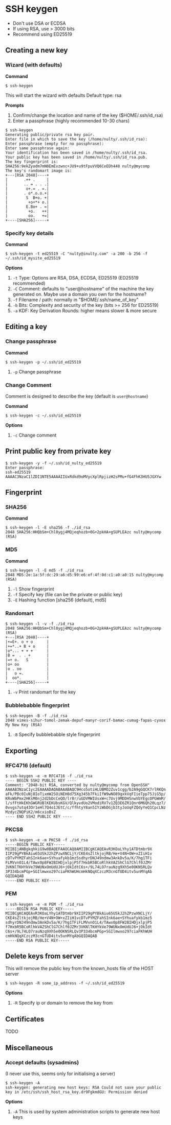 # SSH keygen

* Don't use DSA or ECDSA
* If using RSA, use > 3000 bits
* Recommend using ED25519

## Creating a new key

### Wizard (with defaults)

**Command**
```
$ ssh-keygen
```

This will start the wizard with defaults
Default type: rsa

**Prompts**
1. Confirm/change the location and name of the key ($HOME/.ssh/id_rsa)
2. Enter a passphrase (highly recommended 10-30 chars)

```
$ ssh-keygen
Generating public/private rsa key pair.
Enter file in which to save the key (/home/nulty/.ssh/id_rsa):
Enter passphrase (empty for no passphrase):
Enter same passphrase again:
Your identification has been saved in /home/nulty/.ssh/id_rsa.
Your public key has been saved in /home/nulty/.ssh/id_rsa.pub.
The key fingerprint is:
SHA256:9ekZyodm7mN0EmEvzwnc+JU9+u9tFpuVVQ6CeEDh448 nulty@mycomp
The key's randomart image is:
+---[RSA 2048]----+
|       .++ .     |
|       .. = . . .|
|        o+.= . =.|
|       . o*.o.o.+|
|        S  B+o. +|
|         +o+*+ o.|
|        E.Bo+ . =|
|         +o.   ++|
|         oo.   +=|
+----[SHA256]-----+
```

### Specify key details

**Command**
```
$ ssh-keygen -t ed25519 -C "nulty@inulty.com" -a 200 -b 256 -f ~/.ssh/id_mysite_ed25519
```
**Options**
1. `-t` Type: Options are RSA, DSA, ECDSA, ED25519 (ED25519 recommended)
2. `-C` Comment: defaults to "user@hostname" of the machine the key generated on. Maybe use a domain you own for the hostname?
3. `-f` Filename / path: normally in "$HOME/.ssh/name_of_key"
4. `-b` Bits: Complexity and security of the key (bits >= 256 for ED25519)
5. `-a` KDF: Key Derivation Rounds: higher means slower & more secure


## Editing a key
### Change passphrase


**Command**
```
$ ssh-keygen -p ~/.ssh/id_ed25519
```
1. `-p` Change passphrase

### Change Comment

Comment is designed to describe the key (default is `user@hostname`)

**Command**
```
$ ssh-keygen -c ~/.ssh/id_ed25519
```
**Options**
1. `-c` Change comment

## Print public key from private key

```
$ ssh-keygen -y -f ~/.ssh/id_nulty_ed25519
Enter passphrase:
ssh-ed25519 AAAAC3NzaC1lZDI1NTE5AAAAIIUxRdkd9oMVycXplRpjizH2sPMu+fG4FhK3HU5JGXYw
```

## Fingerprint

### SHA256
**Command**
```
$ ssh-keygen -l -E sha256 -f ./id_rsa
2048 SHA256:HHQbSm+Chl0ygj4MQjeqhozb+0G+2pkHA+gSUPLEAzc nulty@mycomp (RSA)
```

### MD5
**Command**

```
$ ssh-keygen -l -E md5 -f ./id_rsa
2048 MD5:2e:1a:5f:dc:29:a6:d5:99:e6:ef:4f:0d:c1:a0:a0:15 nulty@mycomp (RSA)
```
1. `-l` Show fingerprint 
2. `-f` Specify key (file can be the private or public key)
3. `-E` Hashing function [sha256 (default), md5]


### Randomart
```
$ ssh-keygen -l -v -f ./id_rsa
2048 SHA256:HHQbSm+Chl0ygj4MQjeqhozb+0G+2pkHA+gSUPLEAzc nulty@mycomp (RSA)
+---[RSA 2048]----+
|+=E+. o + o      |
|+=*..+ B + o     |
|o*... + + +      |
|B =  . . +       |
|=+ o.   S        |
|o+ oo            |
|o . oo           |
|   o =.          |
|  oo*.           |
+----[SHA256]-----+
```
1. `-v` Print randomart for the key

### Bubblebabble fingerprint
```
$ ssh-keygen -B -f ./id_rsa
2048 ximes-sihur-tomol-zemak-depuf-manyr-corif-bamac-cumug-fapas-cyxox My New Key (RSA)
```
1. `-B` Specify bubblebabble style fingerprint

## Exporting

### RFC4716 (default)
```
$ ssh-keygen -e -m RFC4716 -f ./id_rsa
---- BEGIN SSH2 PUBLIC KEY ----
Comment: "2048-bit RSA, converted by nulty@mycomp from OpenSSH"
AAAAB3NzaC1yc2EAAAADAQABAAABAQC9Hco5otiHLUBMO2Zuv1cgg/b2A9gGQCK7rlRKQn
aFk/PBc0IuNj8IoTixmW2SOiNEH8d75Xg345b7FkiIfW9wNO89gxkVqFIieTpp75JiG5p/
KRvWbPmx2HKsM0nj2d2bDcCeQO/lr8r/uGDVMWIUsxW+c7Uvj9MDDHSnwVbYEgcOPGWmM/
l/sfFtHkEKhGWGRUBlKEKUbsKGV/QlkyvdUo2VModiRV7v1ZQ3E6ZR1Qnr6M6Qh20Lqz7/
0vvgs7utq43Or1eHl7Q4o1JEtC/c/ffhtyY8an5IYiWbDGjb3tyJoUqFZQdyYeQ1CpcLNz
MzdycZNQPiK2/m6cxioBsZ
---- END SSH2 PUBLIC KEY ----
```

### PKCS8
```
$ ssh-keygen -e -m PKCS8 -f ./id_rsa
-----BEGIN PUBLIC KEY-----
MIIBIjANBgkqhkiG9w0BAQEFAAOCAQ8AMIIBCgKCAQEAvR3KOaLYhy1ATDtmbr9X
IIP29gPYBkAiu65USkJ2hZPzwXNCLjY/CKE4sZltkjojRB/He+V4N+OW+xZIiH1v
cDTvPYMZFahSInk6ae+SYhuafykb1mz5sdhyrDNJ49ndmw3AnkDv5a/K/7hg1TFi
FLMVvnO1L4/TAwx0p8FW2BIHDjxlpjP5f7HxbR5BCoRlhkVAZShClG7Chlf0JZMr
3VKNlTKHYkVe79WUNxOmUdUJ6+jOkIdtC6s+/9L74LO7rauNzq9Xh5e0OKNSRLQv
3P334bcmPGp+SGIlmwxo297ciaFKhWUHcmHkNQqXCzczM3cnGTUD4itv5unMYqAb
GQIDAQAB
-----END PUBLIC KEY-----
```

### PEM
```
$ ssh-keygen -e -m PEM -f ./id_rsa
-----BEGIN RSA PUBLIC KEY-----
MIIBCgKCAQEAvR3KOaLYhy1ATDtmbr9XIIP29gPYBkAiu65USkJ2hZPzwXNCLjY/
CKE4sZltkjojRB/He+V4N+OW+xZIiH1vcDTvPYMZFahSInk6ae+SYhuafykb1mz5
sdhyrDNJ49ndmw3AnkDv5a/K/7hg1TFiFLMVvnO1L4/TAwx0p8FW2BIHDjxlpjP5
f7HxbR5BCoRlhkVAZShClG7Chlf0JZMr3VKNlTKHYkVe79WUNxOmUdUJ6+jOkIdt
C6s+/9L74LO7rauNzq9Xh5e0OKNSRLQv3P334bcmPGp+SGIlmwxo297ciaFKhWUH
cmHkNQqXCzczM3cnGTUD4itv5unMYqAbGQIDAQAB
-----END RSA PUBLIC KEY-----
```

## Delete keys from server

This will remove the public key from the known_hosts file of the HOST server

```
$ ssh-keygen -R some_ip_address -f ~/.ssh/id_ed25519
```
**Options**
1. `-R` Specify ip or domain to remove the key from

## Certificates
TODO

## Miscellaneous

### Accept defaults (sysadmins)
(I never use this, seems only for initialising a server)


```
$ ssh-keygen -A
ssh-keygen: generating new host keys: RSA Could not save your public key in /etc/ssh/ssh_host_rsa_key.dr9FgkmdGU: Permission denied

```
**Options**
1. `-A` This is used by system administration scripts to generate new host keys
